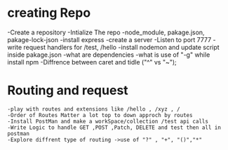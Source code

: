 # creating Repo
-Create a repository
-Intialize The repo
-node_module, pakage.json, pakage-lock-json
-install express
-create a server 
-Listen to port 7777
-write request handlers for /test, /hello
-install nodemon and update script inside pakage.json
-what are dependencies 
-what is use of "-g" while install npm 
-Diffrence between caret and tidle ("^" vs "~");


# Routing and request
    -play with routes and extensions like /hello , /xyz , /
    -Order of Routes Matter a lot top to down approch by routes
    -Install PostMan and make a workSpace/collection /test api calls
    -Write Logic to handle GET ,POST ,Patch, DELETE and test then all in postman
    -Explore diffrent type of routing ->use of "?" , "+", "()","*"